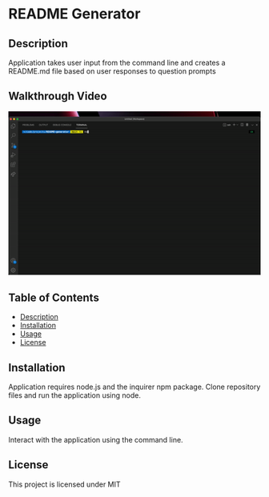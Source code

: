 
  # README Generator

  ## Description
  Application takes user input from the command line and creates a README.md file based on user responses to question prompts

  ## Walkthrough Video
  ![Alt Text](screen-recording.gif)

  ## Table of Contents
  * [Description](#description)
  * [Installation](#installation)
  * [Usage](#usage)
  * [License](#license)


  ## Installation
  Application requires node.js and the inquirer npm package. Clone repository files and run the application using node.
  
  ## Usage
  Interact with the application using the command line.
  
  ## License 
  This project is licensed under MIT
